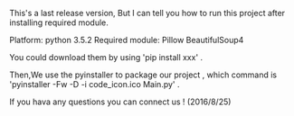 

This's a last release version,
But I can tell you how to run this project after installing required module.

Platform:
	python 3.5.2
Required module:
	Pillow
	BeautifulSoup4
	
You could download them by using 'pip install xxx' .

Then,We use the pyinstaller to package our project , 
which command is 'pyinstaller -Fw -D -i code_icon.ico Main.py' .


If you hava any questions you can connect us ! (2016/8/25)


